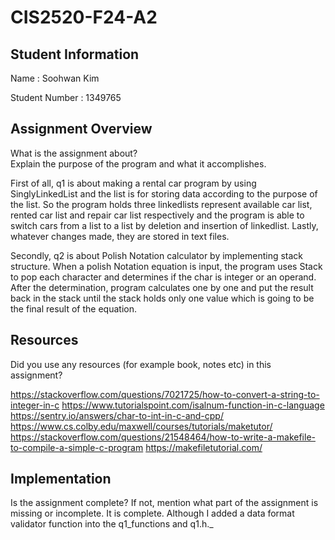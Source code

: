 # CIS2520-F24-A2

## Student Information 
Name : Soohwan Kim

Student Number : 1349765

## Assignment Overview
What is the assignment about?  
Explain the purpose of the program and what it accomplishes.

First of all, q1 is about making a rental car program by using SinglyLinkedList and the list is for
storing data according to the purpose of the list. So the program holds three linkedlists represent
available car list, rented car list and repair car list respectively and the program is able to switch
cars from a list to a list by deletion and insertion of linkedlist. Lastly, whatever changes made, they 
are stored in text files.

Secondly, q2 is about Polish Notation calculator by implementing stack structure. When a polish Notation
equation is input, the program uses Stack to pop each character and determines if the char is integer
or an operand. After the determination, program calculates one by one and put the result back in the stack
until the stack holds only one value which is going to be the final result of the equation.

## Resources 
Did you use any resources (for example book, notes etc) in this assignment?

https://stackoverflow.com/questions/7021725/how-to-convert-a-string-to-integer-in-c
https://www.tutorialspoint.com/isalnum-function-in-c-language
https://sentry.io/answers/char-to-int-in-c-and-cpp/
https://www.cs.colby.edu/maxwell/courses/tutorials/maketutor/
https://stackoverflow.com/questions/21548464/how-to-write-a-makefile-to-compile-a-simple-c-program
https://makefiletutorial.com/

## Implementation
Is the assignment complete? If not, mention what part of the assignment is missing or incomplete.
It is complete. Although I added a data format validator function into the q1_functions and q1.h._
